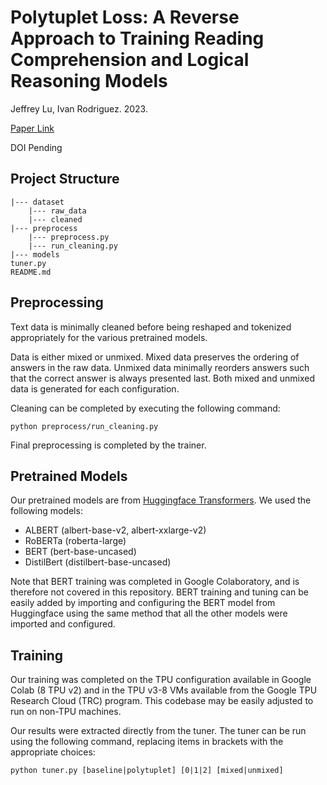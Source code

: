 # Polytuplet Loss: A Reverse Approach to Training Reading Comprehension and Logical Reasoning Models

Jeffrey Lu, Ivan Rodriguez. 2023.

[Paper Link](https://arxiv.org/abs/2304.01046)

DOI Pending

## Project Structure

```
|--- dataset
    |--- raw_data
    |--- cleaned
|--- preprocess
    |--- preprocess.py
    |--- run_cleaning.py
|--- models
tuner.py
README.md
```

## Preprocessing
Text data is minimally cleaned before being reshaped and tokenized appropriately for the various pretrained models.

Data is either mixed or unmixed. Mixed data preserves the ordering of answers in the raw data. Unmixed data minimally reorders answers such that the correct answer is always presented last. Both mixed and unmixed data is generated for each configuration.

Cleaning can be completed by executing the following command:

```
python preprocess/run_cleaning.py
```

Final preprocessing is completed by the trainer.

## Pretrained Models

Our pretrained models are from [Huggingface Transformers](https://huggingface.co/models). We used the following models:
- ALBERT (albert-base-v2, albert-xxlarge-v2)
- RoBERTa (roberta-large)
- BERT (bert-base-uncased)
- DistilBert (distilbert-base-uncased)

Note that BERT training was completed in Google Colaboratory, and is therefore not covered in this repository. BERT training and tuning can be easily added by importing and configuring the BERT model from Huggingface using the same method that all the other models were imported and configured.

## Training

Our training was completed on the TPU configuration available in Google Colab (8 TPU v2) and in the TPU v3-8 VMs available from the Google TPU Research Cloud (TRC) program. This codebase may be easily adjusted to run on non-TPU machines.

Our results were extracted directly from the tuner. The tuner can be run using the following command, replacing items in brackets with the appropriate choices:

```
python tuner.py [baseline|polytuplet] [0|1|2] [mixed|unmixed]
```
